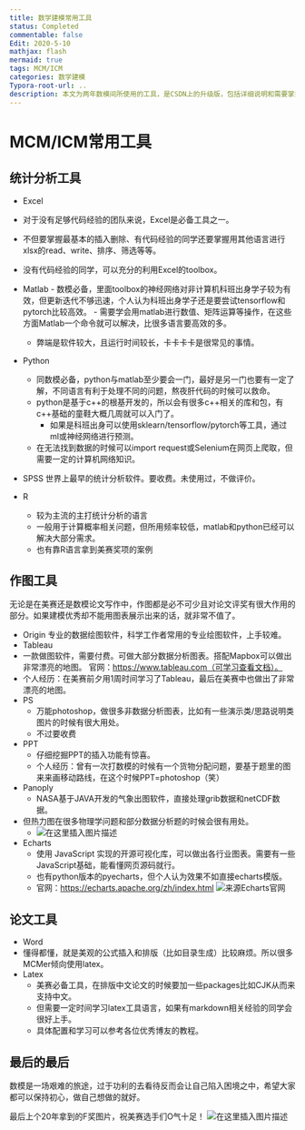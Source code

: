 ```yaml
---
title: 数学建模常用工具
status: Completed
commentable: false
Edit: 2020-5-10
mathjax: flash
mermaid: true
tags: MCM/ICM
categories: 数学建模
Typora-root-url: ..
description: 本文为两年数模间所使用的工具，是CSDN上的升级版，包括详细说明和需要掌握程度，有相关问题请给我留言。（详情请见About）
---
```


# MCM/ICM常用工具
## 统计分析工具
 - Excel
  - 对于没有足够代码经验的团队来说，Excel是必备工具之一。
  - 不但要掌握最基本的插入删除、有代码经验的同学还要掌握用其他语言进行xlsx的read、write、排序、筛选等等。
  - 没有代码经验的同学，可以充分的利用Excel的toolbox。
 - Matlab
       - 数模必备，里面toolbox的神经网络对非计算机科班出身学子较为有效，但更新迭代不够迅速，个人认为科班出身学子还是要尝试tensorflow和pytorch比较高效。
       - 需要学会用matlab进行数值、矩阵运算等操作，在这些方面Matlab一个命令就可以解决，比很多语言要高效的多。	
      - 弊端是软件较大，且运行时间较长，卡卡卡卡是很常见的事情。
 - Python

    - 同数模必备，python与matlab至少要会一门，最好是另一门也要有一定了解，不同语言有利于处理不同的问题，熬夜肝代码的时候可以救命。
    - python是基于c++的根基开发的，所以会有很多c++相关的库和包，有c++基础的童鞋大概几周就可以入门了。
      - 如果是科班出身可以使用sklearn/tensorflow/pytorch等工具，通过ml或神经网络进行预测。
    - 在无法找到数据的时候可以import request或Selenium在网页上爬取，但需要一定的计算机网络知识。
 - SPSS
世界上最早的统计分析软件。要收费。未使用过，不做评价。
 - R
   - 较为主流的主打统计分析的语言
   - 一般用于计算概率相关问题，但所用频率较低，matlab和python已经可以解决大部分需求。
   - 也有靠R语言拿到美赛奖项的案例
## 作图工具

无论是在美赛还是数模论文写作中，作图都是必不可少且对论文评奖有很大作用的部分。如果建模优秀却不能用图表展示出来的话，就非常不值了。

 - Origin
专业的数据绘图软件，科学工作者常用的专业绘图软件，上手较难。
 - Tableau
  - 一款做图软件，需要付费。可做大部分数据分析图表。搭配Mapbox可以做出非常漂亮的地图。
  官网：https://www.tableau.com（可学习查看文档）。
  - 个人经历：在美赛前夕用1周时间学习了Tableau，最后在美赛中也做出了非常漂亮的地图。
 - PS
   - 万能photoshop，做很多非数据分析图表，比如有一些演示类/思路说明类图片的时候有很大用处。
   - 不过要收费
 - PPT
   - 仔细挖掘PPT的插入功能有惊喜。
   - 个人经历：曾有一次打数模的时候有一个货物分配问题，要基于题里的图来来画移动路线，在这个时候PPT=photoshop（笑）
 - Panoply
	 - NASA基于JAVA开发的气象出图软件，直接处理grib数据和netCDF数据。
 - 但热力图在很多物理学问题和部分数据分析题的时候会很有用处。
	 - ![在这里插入图片描述](https://img-blog.csdnimg.cn/20200430090720302.png?x-oss-process=image/watermark,type_ZmFuZ3poZW5naGVpdGk,shadow_10,text_aHR0cHM6Ly9ibG9nLmNzZG4ubmV0L0NpbmR5XzAw,size_16,color_FFFFFF,t_70#pic_center)
 - Echarts
   - 使用 JavaScript 实现的开源可视化库，可以做出各行业图表。需要有一些JavaScript基础，能看懂网页源码就行。
   - 也有python版本的pyecharts，但个人认为效果不如直接echarts模版。
   - 官网：https://echarts.apache.org/zh/index.html
  ![来源Echarts官网](https://img-blog.csdnimg.cn/20200430090537646.png?x-oss-process=image/watermark,type_ZmFuZ3poZW5naGVpdGk,shadow_10,text_aHR0cHM6Ly9ibG9nLmNzZG4ubmV0L0NpbmR5XzAw,size_16,color_FFFFFF,t_70#pic_center)
## 论文工具
 - Word
 - 懂得都懂，就是美观的公式插入和排版（比如目录生成）比较麻烦。所以很多MCMer倾向使用latex。
 - Latex
   - 美赛必备工具，在排版中文论文的时候要加一些packages比如CJK从而来支持中文。
   - 但需要一定时间学习latex工具语言，如果有markdown相关经验的同学会很好上手。
   - 具体配置和学习可以参考各位优秀博友的教程。

## 最后的最后

数模是一场艰难的旅途，过于功利的去看待反而会让自己陷入困境之中，希望大家都可以保持初心，做自己想做的就好。

最后上个20年拿到的F奖图片，祝美赛选手们O气十足！
![在这里插入图片描述](https://img-blog.csdnimg.cn/2020092619432731.jpg?x-oss-process=image/watermark,type_ZmFuZ3poZW5naGVpdGk,shadow_10,text_aHR0cHM6Ly9ibG9nLmNzZG4ubmV0L0NpbmR5XzAw,size_16,color_FFFFFF,t_70#pic_center)
